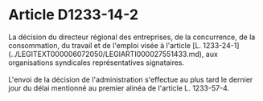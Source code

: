 # Article D1233-14-2

 

<div align="left">
  La décision du directeur régional des entreprises, de la concurrence, de la consommation, du travail et de l'emploi visée à l'article [L. 1233-24-1](../LEGITEXT000006072050/LEGIARTI000027551433.md), aux organisations syndicales représentatives signataires. <br /> <br />L'envoi de la décision de l'administration s'effectue au plus tard le dernier jour du délai mentionné au premier alinéa de l'article L. 1233-57-4.<br /> <br />